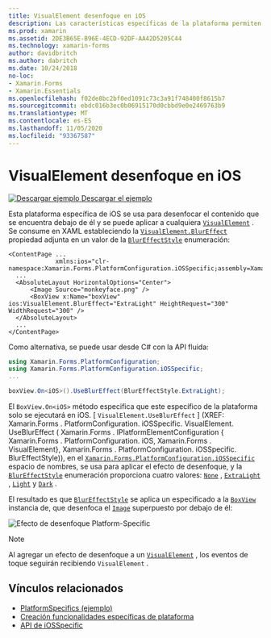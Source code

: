 ```yaml
---
title: VisualElement desenfoque en iOS
description: Las características específicas de la plataforma permiten consumir funcionalidad que solo está disponible en una plataforma específica, sin necesidad de implementar representadores o efectos personalizados. En este artículo se explica cómo consumir el específico de la plataforma iOS que aplica el desenfoque a un VisualElement.
ms.prod: xamarin
ms.assetid: 2DE3B65E-B96E-4ECD-92DF-AA42D5205C44
ms.technology: xamarin-forms
author: davidbritch
ms.author: dabritch
ms.date: 10/24/2018
no-loc:
- Xamarin.Forms
- Xamarin.Essentials
ms.openlocfilehash: f02de8bc2bf0ed1091c73c3a91f748400f8615b7
ms.sourcegitcommit: ebdc016b3ec0b06915170d0cbbd9e0e2469763b9
ms.translationtype: MT
ms.contentlocale: es-ES
ms.lasthandoff: 11/05/2020
ms.locfileid: "93367587"
---
```

# <a name="visualelement-blur-on-ios"></a>VisualElement desenfoque en iOS

[![Descargar ejemplo](~/media/shared/download.png) Descargar el ejemplo](/samples/xamarin/xamarin-forms-samples/userinterface-platformspecifics)

Esta plataforma específica de iOS se usa para desenfocar el contenido que se encuentra debajo de él y se puede aplicar a cualquiera [`VisualElement`](xref:Xamarin.Forms.VisualElement) . Se consume en XAML estableciendo la [`VisualElement.BlurEffect`](xref:Xamarin.Forms.PlatformConfiguration.iOSSpecific.VisualElement.BlurEffectProperty) propiedad adjunta en un valor de la [`BlurEffectStyle`](xref:Xamarin.Forms.PlatformConfiguration.iOSSpecific.BlurEffectStyle) enumeración:

```xaml
<ContentPage ...
             xmlns:ios="clr-namespace:Xamarin.Forms.PlatformConfiguration.iOSSpecific;assembly=Xamarin.Forms.Core">
  ...
  <AbsoluteLayout HorizontalOptions="Center">
      <Image Source="monkeyface.png" />
      <BoxView x:Name="boxView" ios:VisualElement.BlurEffect="ExtraLight" HeightRequest="300" WidthRequest="300" />
  </AbsoluteLayout>
  ...
</ContentPage>
```

Como alternativa, se puede usar desde C# con la API fluida:

```csharp
using Xamarin.Forms.PlatformConfiguration;
using Xamarin.Forms.PlatformConfiguration.iOSSpecific;
...

boxView.On<iOS>().UseBlurEffect(BlurEffectStyle.ExtraLight);
```

El `BoxView.On<iOS>` método especifica que este específico de la plataforma solo se ejecutará en iOS. [ `VisualElement.UseBlurEffect` ] (XREF: Xamarin.Forms . PlatformConfiguration. iOSSpecific. VisualElement. UseBlurEffect ( Xamarin.Forms . IPlatformElementConfiguration { Xamarin.Forms . PlatformConfiguration. iOS, Xamarin.Forms . VisualElement}, Xamarin.Forms . PlatformConfiguration. iOSSpecific. BlurEffectStyle)), en el [`Xamarin.Forms.PlatformConfiguration.iOSSpecific`](xref:Xamarin.Forms.PlatformConfiguration.iOSSpecific) espacio de nombres, se usa para aplicar el efecto de desenfoque, y la [`BlurEffectStyle`](xref:Xamarin.Forms.PlatformConfiguration.iOSSpecific.BlurEffectStyle) enumeración proporciona cuatro valores: [`None`](xref:Xamarin.Forms.PlatformConfiguration.iOSSpecific.BlurEffectStyle.None) , [`ExtraLight`](xref:Xamarin.Forms.PlatformConfiguration.iOSSpecific.BlurEffectStyle.ExtraLight) , [`Light`](xref:Xamarin.Forms.PlatformConfiguration.iOSSpecific.BlurEffectStyle.Light) y [`Dark`](xref:Xamarin.Forms.PlatformConfiguration.iOSSpecific.BlurEffectStyle.Dark) .

El resultado es que [`BlurEffectStyle`](xref:Xamarin.Forms.PlatformConfiguration.iOSSpecific.BlurEffectStyle) se aplica un especificado a la [`BoxView`](xref:Xamarin.Forms.BoxView) instancia de, que desenfoca el [`Image`](xref:Xamarin.Forms.Image) superpuesto por debajo de él:

![Efecto de desenfoque Platform-Specific](applying-blur-images/blur-effect.png)

> [!NOTE]
> Al agregar un efecto de desenfoque a un [`VisualElement`](xref:Xamarin.Forms.VisualElement) , los eventos de toque seguirán recibiendo `VisualElement` .

## <a name="related-links"></a>Vínculos relacionados

- [PlatformSpecifics (ejemplo)](/samples/xamarin/xamarin-forms-samples/userinterface-platformspecifics)
- [Creación funcionalidades específicas de plataforma](~/xamarin-forms/platform/platform-specifics/index.md#creating-platform-specifics)
- [API de iOSSpecific](xref:Xamarin.Forms.PlatformConfiguration.iOSSpecific)